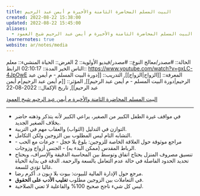 ```yaml
---
title: البيت المسلم المحاضرة الثامنة والأخيرة م أيمن عبد الرحيم
created: 2022-08-22 15:38:00
updated: 2022-08-22 15:45:00
aliases:
  - البيت المسلم المحاضرة الثامنة والأخيرة م أيمن عبد الرحيم شيخ العمود
learnernotes: true
website: ar/notes/media
---
```


الحالة:: #مصدر/معالج
النوع:: #مصدر/فيديو
اﻷولوية:: 2
الغرض:: الحياة
المنشيء:: معلم الناس الخير
المدة:: 02:10:17
الرابط:: <https://www.youtube.com/watch?v=gxLC-4JpOwE>
المعرفة:: [[الزواج|الزواج]],
التدريب:: [[دورة البيت المسلم - م أيمن عبد الرحيم|دورة البيت المسلم - م أيمن عبد الرحيم]],
المؤثر:: [[م أيمن عبد الرحيم|م أيمن عبد الرحيم]],
تاريخ اﻹكمال::  2022-08-22

[البيت المسلم المحاضرة الثامنة والأخيرة م أيمن عبد الرحيم شيخ العمود](https://www.youtube.com/watch?v=gxLC-4JpOwE)

---

- في مواقف غيرة الطفل الكبير من الصغير، يراعي الكبير لأنه يتذكر وذهنه حاضر بخلاف الصغير الجديد.
- التوازن في التدليل (الثواب) والعقاب مهم في التربية.
- التشابه التام ليس المطلوب بين الزوجين ولكن التكامل.
- مراجع موثوقة حول العلاقة الخاصة للزوجين: بلوغ بلا خجل - جرعات مع الحب - الرباط المقدس (ممكن البدء به) - الجنس أزواج وزوجات.
- تنسيق مصروف المنزل يحتاج اتفاق وتوسط بين المحاسبة الدقيقة والإسراف، ويحتاج تحديد الحدود الفاصلة في حالة عدم التعامل بالسعة والرحمة. الدقة في بداية الحياة غالبا تؤدي للسعة.
- مرجع حول الإدارة المالية للبيوت: بيوت بلا ديون د. أكرم رضا.
- في التعاملات بين الزوجين مطلوب **تغليب الأدب على الحقوق**.
- ليس كل شيء ناجح صحيح 100% والفاعلية لا تعني الصلاحية.
